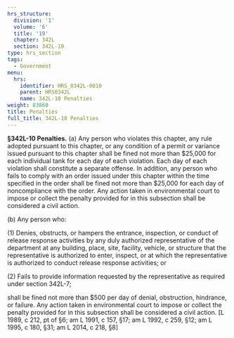 ```yaml
---
hrs_structure:
  division: '1'
  volume: '6'
  title: '19'
  chapter: 342L
  section: 342L-10
type: hrs_section
tags:
  - Government
menu:
  hrs:
    identifier: HRS_0342L-0010
    parent: HRS0342L
    name: 342L-10 Penalties
weight: 83060
title: Penalties
full_title: 342L-10 Penalties
---
```

**§342L-10 Penalties.** (a) Any person who violates this chapter, any rule adopted pursuant to this chapter, or any condition of a permit or variance issued pursuant to this chapter shall be fined not more than $25,000 for each individual tank for each day of each violation. Each day of each violation shall constitute a separate offense. In addition, any person who fails to comply with an order issued under this chapter within the time specified in the order shall be fined not more than $25,000 for each day of noncompliance with the order. Any action taken in environmental court to impose or collect the penalty provided for in this subsection shall be considered a civil action.

(b) Any person who:

(1) Denies, obstructs, or hampers the entrance, inspection, or conduct of release response activities by any duly authorized representative of the department at any building, place, site, facility, vehicle, or structure that the representative is authorized to enter, inspect, or at which the representative is authorized to conduct release response activities; or

(2) Fails to provide information requested by the representative as required under section 342L-7;

shall be fined not more than $500 per day of denial, obstruction, hindrance, or failure. Any action taken in environmental court to impose or collect the penalty provided for in this subsection shall be considered a civil action. [L 1989, c 212, pt of §6; am L 1991, c 157, §17; am L 1992, c 259, §12; am L 1995, c 180, §31; am L 2014, c 218, §8]